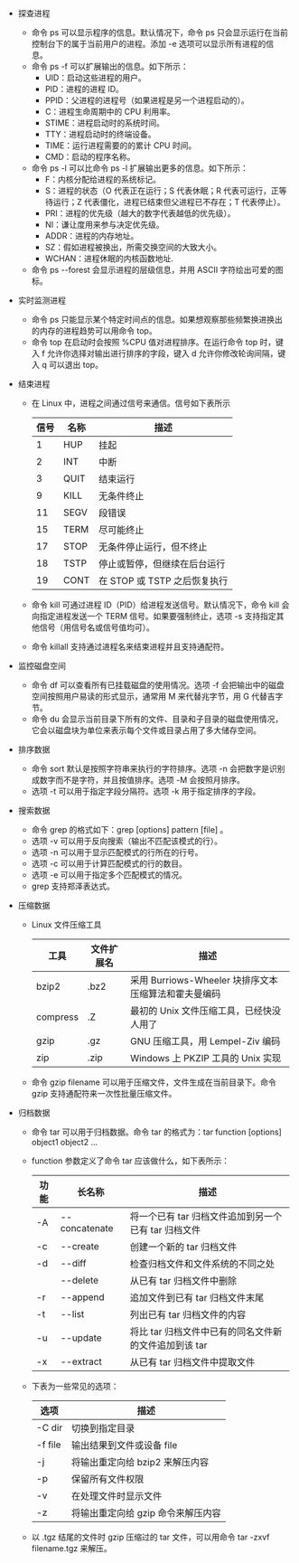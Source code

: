 - 探查进程

  - 命令 ps 可以显示程序的信息。默认情况下，命令 ps 只会显示运行在当前控制台下的属于当前用户的进程。添加 -e 选项可以显示所有进程的信息。
  - 命令 ps -f 可以扩展输出的信息。如下所示：
    - UID：启动这些进程的用户。
    - PID：进程的进程 ID。
    - PPID：父进程的进程号（如果进程是另一个进程启动的）。
    - C：进程生命周期中的 CPU 利用率。
    - STIME：进程启动时的系统时间。
    - TTY：进程启动时的终端设备。
    - TIME：运行进程需要的的累计 CPU 时间。
    - CMD：启动的程序名称。
  - 命令 ps -l 可以比命令 ps -l 扩展输出更多的信息。如下所示：
    - F：内核分配给进程的系统标记。
    - S：进程的状态（O 代表正在运行；S 代表休眠；R 代表可运行，正等待运行；Z 代表僵化，进程已结束但父进程已不存在；T 代表停止）。
    - PRI：进程的优先级（越大的数字代表越低的优先级）。
    - NI：谦让度用来参与决定优先级。
    - ADDR：进程的内存地址。
    - SZ：假如进程被换出，所需交换空间的大致大小。
    - WCHAN：进程休眠的内核函数地址.
  - 命令 ps --forest 会显示进程的层级信息，并用 ASCII 字符绘出可爱的图标。

- 实时监测进程

  - 命令 ps 只能显示某个特定时间点的信息。如果想观察那些频繁换进换出的内存的进程趋势可以用命令 top。
  - 命令 top 在启动时会按照 %CPU 值对进程排序。在运行命令 top 时，键入 f 允许你选择对输出进行排序的字段，键入 d 允许你修改轮询间隔，键入 q 可以退出 top。

- 结束进程

  - 在 Linux 中，进程之间通过信号来通信。信号如下表所示

    | 信号 | 名称 | 描述                         |
    | ---- | ---- | ---------------------------- |
    | 1    | HUP  | 挂起                         |
    | 2    | INT  | 中断                         |
    | 3    | QUIT | 结束运行                     |
    | 9    | KILL | 无条件终止                   |
    | 11   | SEGV | 段错误                       |
    | 15   | TERM | 尽可能终止                   |
    | 17   | STOP | 无条件停止运行，但不终止     |
    | 18   | TSTP | 停止或暂停，但继续在后台运行 |
    | 19   | CONT | 在 STOP 或 TSTP 之后恢复执行 |

  - 命令 kill 可通过进程 ID（PID）给进程发送信号。默认情况下，命令 kill 会向指定进程发送一个 TERM 信号。如果要强制终止，选项 -s 支持指定其他信号（用信号名或信号值均可）。

  - 命令 killall 支持通过进程名来结束进程并且支持通配符。

- 监控磁盘空间

  - 命令 df 可以查看所有已挂载磁盘的使用情况。选项 -f 会把输出中的磁盘空间按照用户易读的形式显示，通常用 M 来代替兆字节，用 G 代替吉字节。
  - 命令 du 会显示当前目录下所有的文件、目录和子目录的磁盘使用情况，它会以磁盘块为单位来表示每个文件或目录占用了多大储存空间。

- 排序数据

  - 命令 sort 默认是按照字符串来执行的字符排序。选项 -n 会把数字是识别成数字而不是字符，并且按值排序。选项 -M 会按照月排序。
  - 选项 -t 可以用于指定字段分隔符。选项 -k 用于指定排序的字段。

- 搜索数据

  - 命令 grep 的格式如下：grep [options] pattern [file] 。
  - 选项 -v 可以用于反向搜索（输出不匹配该模式的行）。
  - 选项 -n 可以用于显示匹配模式的行所在的行号。
  - 选项 -c 可以用于计算匹配模式的行的数目。
  - 选项 -e 可以用于指定多个匹配模式的情况。
  - grep 支持郑泽表达式。

- 压缩数据

  - Linux 文件压缩工具

    | 工具     | 文件扩展名 | 描述                                                 |
    | -------- | ---------- | ---------------------------------------------------- |
    | bzip2    | .bz2       | 采用 Burriows-Wheeler 块排序文本压缩算法和霍夫曼编码 |
    | compress | .Z         | 最初的 Unix 文件压缩工具，已经快没人用了             |
    | gzip     | .gz        | GNU 压缩工具，用 Lempel-Ziv 编码                     |
    | zip      | .zip       | Windows 上 PKZIP 工具的 Unix 实现                    |

  - 命令 gzip filename 可以用于压缩文件，文件生成在当前目录下。命令 gzip 支持通配符来一次性批量压缩文件。

- 归档数据

  - 命令 tar 可以用于归档数据。命令 tar 的格式为：tar function [options] object1 object2 ...

  - function 参数定义了命令 tar 应该做什么，如下表所示：

    | 功能 | 长名称        | 描述                                                  |
    | ---- | ------------- | ----------------------------------------------------- |
    | -A   | --concatenate | 将一个已有 tar 归档文件追加到另一个已有 tar 归档文件  |
    | -c   | --create      | 创建一个新的 tar 归档文件                             |
    | -d   | --diff        | 检查归档文件和文件系统的不同之处                      |
    |      | --delete      | 从已有 tar 归档文件中删除                             |
    | -r   | --append      | 追加文件到已有 tar 归档文件末尾                       |
    | -t   | --list        | 列出已有 tar 归档文件的内容                           |
    | -u   | --update      | 将比 tar 归档文件中已有的同名文件新的文件追加到该 tar |
    | -x   | --extract     | 从已有 tar 归档文件中提取文件                         |

  - 下表为一些常见的选项：

    | 选项    | 描述                               |
    | ------- | ---------------------------------- |
    | -C dir  | 切换到指定目录                     |
    | -f file | 输出结果到文件或设备 file          |
    | -j      | 将输出重定向给 bzip2 来解压内容    |
    | -p      | 保留所有文件权限                   |
    | -v      | 在处理文件时显示文件               |
    | -z      | 将输出重定向给 gzip 命令来解压内容 |

  - 以 .tgz 结尾的文件时 gzip 压缩过的 tar 文件，可以用命令 tar -zxvf filename.tgz 来解压。